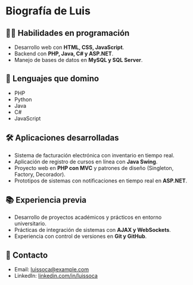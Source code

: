 # Biografía de Luis

## 👨‍💻 Habilidades en programación
- Desarrollo web con **HTML, CSS, JavaScript**.
- Backend con **PHP, Java, C# y ASP.NET**.
- Manejo de bases de datos en **MySQL y SQL Server**.

## 🚀 Lenguajes que domino
- PHP
- Python
- Java
- C#
- JavaScript

## 🛠️ Aplicaciones desarrolladas
- Sistema de facturación electrónica con inventario en tiempo real.
- Aplicación de registro de cursos en línea con **Java Swing**.
- Proyecto web en **PHP con MVC** y patrones de diseño (Singleton, Factory, Decorador).
- Prototipos de sistemas con notificaciones en tiempo real en **ASP.NET**.

## 📚 Experiencia previa
- Desarrollo de proyectos académicos y prácticos en entorno universitario.
- Prácticas de integración de sistemas con **AJAX y WebSockets**.
- Experiencia con control de versiones en **Git y GitHub**.

## 📧 Contacto
- Email: luissoca@example.com
- LinkedIn: [linkedin.com/in/luissoca](https://linkedin.com/in/luissoca)


